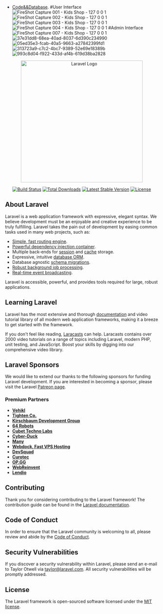 - [Code&&Database](https://drive.google.com/drive/folders/1dXhnYqy5kQYkg03U2UFHK-Q5JDxiK0Pe?usp=sharing).
#User Interface
![FireShot Capture 001 - Kids Shop - 127 0 0 1](https://user-images.githubusercontent.com/100705079/190266479-d4d7d985-11a8-4623-b670-48ec03438810.png)
![FireShot Capture 002 - Kids Shop - 127 0 0 1](https://user-images.githubusercontent.com/100705079/190267060-c57afde7-5949-4c37-ac52-13fe9e22f4c9.png)
![FireShot Capture 003 - Kids Shop - 127 0 0 1](https://user-images.githubusercontent.com/100705079/190267077-a9ce569b-1a98-41ae-b759-39c94565d6f0.png)
![FireShot Capture 004 - Kids Shop - 127 0 0 1](https://user-images.githubusercontent.com/100705079/190267102-bf2bbc36-f8f4-4d0c-b649-7f4e99034aa4.png)
#Admin Interface
![FireShot Capture 007 - Kids Shop - 127 0 0 1](https://user-images.githubusercontent.com/100705079/190267443-534322f7-7cd2-4b0e-9e2b-28026f3ecab0.png)
![37e31dd8-68ea-40ad-8037-6d390c234990](https://user-images.githubusercontent.com/100705079/190270614-a56c5ca2-1986-49bc-b909-276c88810249.png)
![05ed35e3-fcab-40a5-9663-a27842399fd1](https://user-images.githubusercontent.com/100705079/190270636-ceaa63c8-89fa-4e85-bbc6-022c998efe89.png)
![313723a9-c7c2-4bc7-9389-52e69e18389b](https://user-images.githubusercontent.com/100705079/190270674-71f44271-79d6-421e-9c59-638322873791.png)
![993c8d04-f922-433d-af4b-619d38ba2828](https://user-images.githubusercontent.com/100705079/190270681-43b90ca2-8006-4a75-9dbb-25dd7b26d43f.png)

<p align="center"><a href="https://laravel.com" target="_blank"><img src="https://raw.githubusercontent.com/laravel/art/master/logo-lockup/5%20SVG/2%20CMYK/1%20Full%20Color/laravel-logolockup-cmyk-red.svg" width="400" alt="Laravel Logo"></a></p>

<p align="center">
<a href="https://travis-ci.org/laravel/framework"><img src="https://travis-ci.org/laravel/framework.svg" alt="Build Status"></a>
<a href="https://packagist.org/packages/laravel/framework"><img src="https://img.shields.io/packagist/dt/laravel/framework" alt="Total Downloads"></a>
<a href="https://packagist.org/packages/laravel/framework"><img src="https://img.shields.io/packagist/v/laravel/framework" alt="Latest Stable Version"></a>
<a href="https://packagist.org/packages/laravel/framework"><img src="https://img.shields.io/packagist/l/laravel/framework" alt="License"></a>
</p>

## About Laravel

Laravel is a web application framework with expressive, elegant syntax. We believe development must be an enjoyable and creative experience to be truly fulfilling. Laravel takes the pain out of development by easing common tasks used in many web projects, such as:

- [Simple, fast routing engine](https://laravel.com/docs/routing).
- [Powerful dependency injection container](https://laravel.com/docs/container).
- Multiple back-ends for [session](https://laravel.com/docs/session) and [cache](https://laravel.com/docs/cache) storage.
- Expressive, intuitive [database ORM](https://laravel.com/docs/eloquent).
- Database agnostic [schema migrations](https://laravel.com/docs/migrations).
- [Robust background job processing](https://laravel.com/docs/queues).
- [Real-time event broadcasting](https://laravel.com/docs/broadcasting).

Laravel is accessible, powerful, and provides tools required for large, robust applications.

## Learning Laravel

Laravel has the most extensive and thorough [documentation](https://laravel.com/docs) and video tutorial library of all modern web application frameworks, making it a breeze to get started with the framework.

If you don't feel like reading, [Laracasts](https://laracasts.com) can help. Laracasts contains over 2000 video tutorials on a range of topics including Laravel, modern PHP, unit testing, and JavaScript. Boost your skills by digging into our comprehensive video library.

## Laravel Sponsors

We would like to extend our thanks to the following sponsors for funding Laravel development. If you are interested in becoming a sponsor, please visit the Laravel [Patreon page](https://patreon.com/taylorotwell).

### Premium Partners

- **[Vehikl](https://vehikl.com/)**
- **[Tighten Co.](https://tighten.co)**
- **[Kirschbaum Development Group](https://kirschbaumdevelopment.com)**
- **[64 Robots](https://64robots.com)**
- **[Cubet Techno Labs](https://cubettech.com)**
- **[Cyber-Duck](https://cyber-duck.co.uk)**
- **[Many](https://www.many.co.uk)**
- **[Webdock, Fast VPS Hosting](https://www.webdock.io/en)**
- **[DevSquad](https://devsquad.com)**
- **[Curotec](https://www.curotec.com/services/technologies/laravel/)**
- **[OP.GG](https://op.gg)**
- **[WebReinvent](https://webreinvent.com/?utm_source=laravel&utm_medium=github&utm_campaign=patreon-sponsors)**
- **[Lendio](https://lendio.com)**

## Contributing

Thank you for considering contributing to the Laravel framework! The contribution guide can be found in the [Laravel documentation](https://laravel.com/docs/contributions).

## Code of Conduct

In order to ensure that the Laravel community is welcoming to all, please review and abide by the [Code of Conduct](https://laravel.com/docs/contributions#code-of-conduct).

## Security Vulnerabilities

If you discover a security vulnerability within Laravel, please send an e-mail to Taylor Otwell via [taylor@laravel.com](mailto:taylor@laravel.com). All security vulnerabilities will be promptly addressed.

## License

The Laravel framework is open-sourced software licensed under the [MIT license](https://opensource.org/licenses/MIT).

